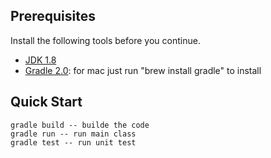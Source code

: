 ## Prerequisites

Install the following tools before you continue.

   * [JDK 1.8](http://www.oracle.com/technetwork/java/javase/downloads/jre8-downloads-2133155.html)
   * [Gradle 2.0](http://www.gradle.org/): for mac just run "brew install gradle" to install

## Quick Start

    gradle build -- builde the code
    gradle run -- run main class
    gradle test -- run unit test
